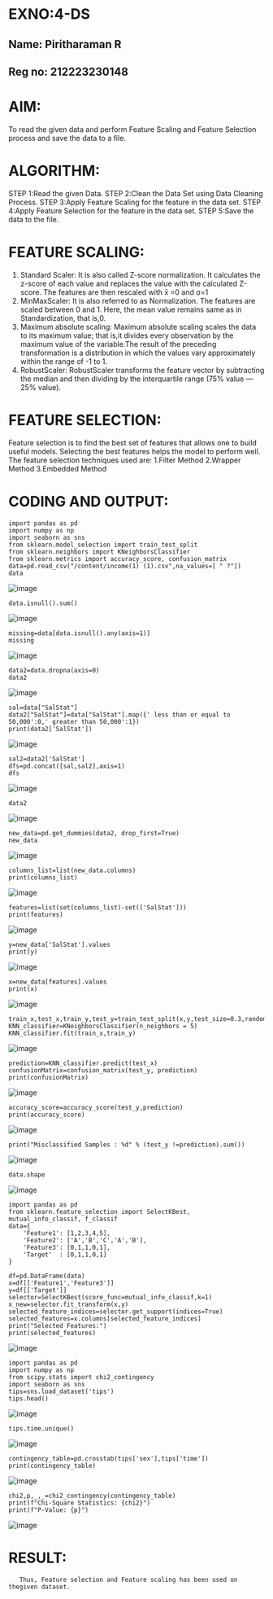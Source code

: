 # EXNO:4-DS
## Name: Piritharaman R
## Reg no: 212223230148
# AIM:
To read the given data and perform Feature Scaling and Feature Selection process and save the
data to a file.

# ALGORITHM:
STEP 1:Read the given Data.
STEP 2:Clean the Data Set using Data Cleaning Process.
STEP 3:Apply Feature Scaling for the feature in the data set.
STEP 4:Apply Feature Selection for the feature in the data set.
STEP 5:Save the data to the file.

# FEATURE SCALING:
1. Standard Scaler: It is also called Z-score normalization. It calculates the z-score of each value and replaces the value with the calculated Z-score. The features are then rescaled with x̄ =0 and σ=1
2. MinMaxScaler: It is also referred to as Normalization. The features are scaled between 0 and 1. Here, the mean value remains same as in Standardization, that is,0.
3. Maximum absolute scaling: Maximum absolute scaling scales the data to its maximum value; that is,it divides every observation by the maximum value of the variable.The result of the preceding transformation is a distribution in which the values vary approximately within the range of -1 to 1.
4. RobustScaler: RobustScaler transforms the feature vector by subtracting the median and then dividing by the interquartile range (75% value — 25% value).

# FEATURE SELECTION:
Feature selection is to find the best set of features that allows one to build useful models. Selecting the best features helps the model to perform well.
The feature selection techniques used are:
1.Filter Method
2.Wrapper Method
3.Embedded Method

# CODING AND OUTPUT:
```
import pandas as pd
import numpy as np
import seaborn as sns
from sklearn.model_selection import train_test_split
from sklearn.neighbors import KNeighborsClassifier
from sklearn.metrics import accuracy_score, confusion_matrix
data=pd.read_csv("/content/income(1) (1).csv",na_values=[ " ?"])
data
```
![image](https://github.com/user-attachments/assets/2a2dca77-37f9-4888-8f6b-786091dfaffd)
```
data.isnull().sum()
```
![image](https://github.com/user-attachments/assets/cab5da29-dfee-45df-bbf7-2786b1385825)
```
missing=data[data.isnull().any(axis=1)]
missing
```
![image](https://github.com/user-attachments/assets/8d56f93f-b58f-4c0a-b322-f6462223152b)
```
data2=data.dropna(axis=0)
data2
```
![image](https://github.com/user-attachments/assets/82800cce-e6fc-42fa-b508-263de8895b37)
```
sal=data["SalStat"]
data2["SalStat"]=data["SalStat"].map({' less than or equal to 50,000':0,' greater than 50,000':1})
print(data2['SalStat'])
```
![image](https://github.com/user-attachments/assets/ff443f16-4b1b-4d47-b227-9fe622c4b5c5)
```
sal2=data2['SalStat']
dfs=pd.concat([sal,sal2],axis=1)
dfs
```
![image](https://github.com/user-attachments/assets/821a002c-0a2b-4b08-a354-ecb52b843e5e)
```
data2
```
![image](https://github.com/user-attachments/assets/ec758f58-c3d3-42b0-b7a5-86ec18cc650d)
```
new_data=pd.get_dummies(data2, drop_first=True)
new_data
```
![image](https://github.com/user-attachments/assets/42df36c8-6e45-4d59-8cbc-c3bcef07deac)
```
columns_list=list(new_data.columns)
print(columns_list)
```
![image](https://github.com/user-attachments/assets/e4b19d16-1ffc-4168-a464-109152f11ba2)
```
features=list(set(columns_list)-set(['SalStat']))
print(features)
```
![image](https://github.com/user-attachments/assets/ce47d4d3-913a-4a70-8480-92fd608b846f)
```
y=new_data['SalStat'].values
print(y)
```
![image](https://github.com/user-attachments/assets/67412d9a-b567-4080-847b-6aa22bf58137)
```
x=new_data[features].values
print(x)
```
![image](https://github.com/user-attachments/assets/00aac4ea-3f6a-4f29-b2bb-240dcc013278)
```
train_x,test_x,train_y,test_y=train_test_split(x,y,test_size=0.3,random_state=0)
KNN_classifier=KNeighborsClassifier(n_neighbors = 5)
KNN_classifier.fit(train_x,train_y)
```
![image](https://github.com/user-attachments/assets/50bcee3c-56a0-4a2f-bdeb-b1bcd5ee993e)
```
prediction=KNN_classifier.predict(test_x)
confusionMatrix=confusion_matrix(test_y, prediction)
print(confusionMatrix)
```
![image](https://github.com/user-attachments/assets/07ce3deb-c179-41d7-9cc7-c3172dcce92b)
```
accuracy_score=accuracy_score(test_y,prediction)
print(accuracy_score)
```
![image](https://github.com/user-attachments/assets/7d3d8551-0aba-4d2b-bf25-3594074fa72a)
```
print("Misclassified Samples : %d" % (test_y !=prediction).sum())
```
![image](https://github.com/user-attachments/assets/c5e84c67-092c-44ef-bfc5-1f89ad86fd60)
```
data.shape
```
![image](https://github.com/user-attachments/assets/f00e55b7-c1c5-486b-8134-7dc5dcab6bde)
```
import pandas as pd
from sklearn.feature_selection import SelectKBest, mutual_info_classif, f_classif
data={
    'Feature1': [1,2,3,4,5],
    'Feature2': ['A','B','C','A','B'],
    'Feature3': [0,1,1,0,1],
    'Target'  : [0,1,1,0,1]
}

df=pd.DataFrame(data)
x=df[['Feature1','Feature3']]
y=df[['Target']]
selector=SelectKBest(score_func=mutual_info_classif,k=1)
x_new=selector.fit_transform(x,y)
selected_feature_indices=selector.get_support(indices=True)
selected_features=x.columns[selected_feature_indices]
print("Selected Features:")
print(selected_features)
```
![image](https://github.com/user-attachments/assets/dcd86342-d16f-4f9f-94f8-51c1481e435e)
```
import pandas as pd
import numpy as np
from scipy.stats import chi2_contingency
import seaborn as sns
tips=sns.load_dataset('tips')
tips.head()
```
![image](https://github.com/user-attachments/assets/1731ae20-26ff-498a-b480-29abc540872d)
```
tips.time.unique()
```
![image](https://github.com/user-attachments/assets/2f39f17d-d37c-47db-8626-d3b61c3bf79f)
```
contingency_table=pd.crosstab(tips['sex'],tips['time'])
print(contingency_table)
```
![image](https://github.com/user-attachments/assets/e7b1abeb-c7ad-4d1a-a9ab-a0a9181815b6)
```
chi2,p,_,_=chi2_contingency(contingency_table)
print(f"Chi-Square Statistics: {chi2}")
print(f"P-Value: {p}")
```
![image](https://github.com/user-attachments/assets/5b61fb88-63e3-484d-beee-8d811e01097f)


# RESULT:
       Thus, Feature selection and Feature scaling has been used on thegiven dataset.

